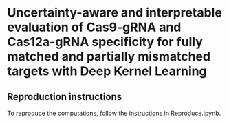 # Uncertainty-aware and interpretable evaluation of Cas9-gRNA and Cas12a-gRNA specificity for fully matched and partially mismatched targets with Deep Kernel Learning

## Reproduction instructions

To reproduce the computations, follow the instructions in Reproduce.ipynb.